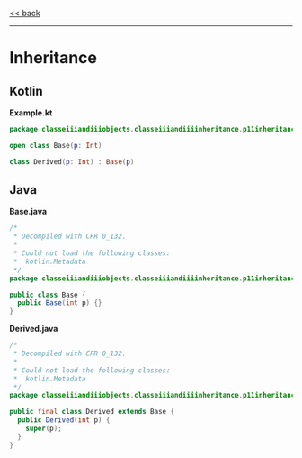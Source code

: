 
[<< back](https://github.com/tomasbjerre/yet-another-kotlin-vs-java-comparison)

-----------------------------

# Inheritance

## Kotlin

**Example.kt**

```kotlin
package classeiiiandiiiobjects.classeiiiandiiiinheritance.p11inheritance

open class Base(p: Int)

class Derived(p: Int) : Base(p)
```

## Java

**Base.java**

```java
/*
 * Decompiled with CFR 0_132.
 *
 * Could not load the following classes:
 *  kotlin.Metadata
 */
package classeiiiandiiiobjects.classeiiiandiiiinheritance.p11inheritance;

public class Base {
  public Base(int p) {}
}

```

**Derived.java**

```java
/*
 * Decompiled with CFR 0_132.
 *
 * Could not load the following classes:
 *  kotlin.Metadata
 */
package classeiiiandiiiobjects.classeiiiandiiiinheritance.p11inheritance;

public final class Derived extends Base {
  public Derived(int p) {
    super(p);
  }
}

```
